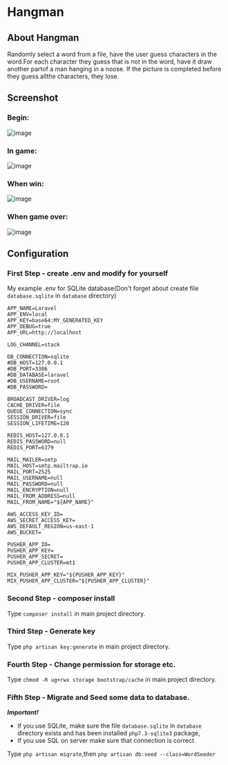 # Hangman
## About Hangman
Randomly select a word from a file, have the user guess characters in the word.For each character they guess that is not in the word, have it draw another partof a man hanging in a noose.  If the picture is completed before they guess allthe characters, they lose.

## Screenshot

### Begin:
![image](http://i.imgur.com/6joWnSo.png)

### In game:

![image](https://i.imgur.com/M8rjJf5.png)

### When win:
![image](http://i.imgur.com/cdXbgLV.png)

### When game over:
![image](http://i.imgur.com/u1ZQtCd.png)

## Configuration
### First Step - create .env and modify for yourself
My example .env for SQLite database(Don't forget about create file `database.sqlite` in `database` directory)
```
APP_NAME=Laravel
APP_ENV=local
APP_KEY=base64:MY_GENERATED_KEY
APP_DEBUG=true
APP_URL=http://localhost

LOG_CHANNEL=stack

DB_CONNECTION=sqlite
#DB_HOST=127.0.0.1
#DB_PORT=3306
#DB_DATABASE=laravel
#DB_USERNAME=root
#DB_PASSWORD=

BROADCAST_DRIVER=log
CACHE_DRIVER=file
QUEUE_CONNECTION=sync
SESSION_DRIVER=file
SESSION_LIFETIME=120

REDIS_HOST=127.0.0.1
REDIS_PASSWORD=null
REDIS_PORT=6379

MAIL_MAILER=smtp
MAIL_HOST=smtp.mailtrap.io
MAIL_PORT=2525
MAIL_USERNAME=null
MAIL_PASSWORD=null
MAIL_ENCRYPTION=null
MAIL_FROM_ADDRESS=null
MAIL_FROM_NAME="${APP_NAME}"

AWS_ACCESS_KEY_ID=
AWS_SECRET_ACCESS_KEY=
AWS_DEFAULT_REGION=us-east-1
AWS_BUCKET=

PUSHER_APP_ID=
PUSHER_APP_KEY=
PUSHER_APP_SECRET=
PUSHER_APP_CLUSTER=mt1

MIX_PUSHER_APP_KEY="${PUSHER_APP_KEY}"
MIX_PUSHER_APP_CLUSTER="${PUSHER_APP_CLUSTER}"
```
### Second Step - composer install
Type `composer install` in main project directory.
### Third Step - Generate key
Type `php artisan key:generate` in main project directory.
### Fourth Step - Change permission for storage etc.
Type `chmod -R ug+rwx storage bootstrap/cache` in main project directory.
### Fifth Step - Migrate and Seed some data to database.
***Important!***
* If you use SQLite, make sure the file `database.sqlite` in `database` directory exists and has been installed `php7.3-sqlite3` package,
* If you use SQL on server make sure that connection is correct.

Type `php artisan migrate`,then `php artisan db:seed --class=WordSeeder`
